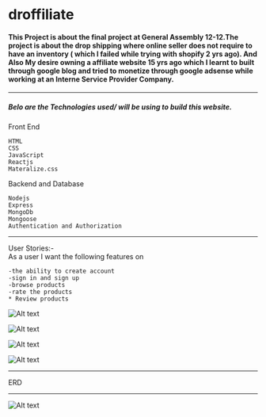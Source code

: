 # droffiliate


<h4>
This Project is about the final project at General Assembly 12-12.The project is about the drop shipping where online seller does not require to have an  inventory ( which I failed while trying with shopify 2 yrs ago). And Also My  desire owning a affiliate  website 15 yrs ago which I learnt to built through google blog  and  tried to monetize through  google adsense while working at an Interne Service Provider Company.
</h4>
<hr>

<h5> <strong>Belo are the Technologies used/ will be using to build this website.</strong>

</h5>
Front End

```
HTML
CSS
JavaScript
Reactjs
Materalize.css
```
Backend and Database

```
Nodejs
Express
MongoDb
Mongoose
Authentication and Authorization

```
<hr>

User Stories:- <br>
As a user I want the following features on

```
-the ability to create account
-sign in and sign up 
-browse products
-rate the products
* Review products 
```



![Alt text](images_readme/thumbnail%20(2).jpeg)

![Alt text](images_readme/thumbnail%20(1).jpeg)

![Alt text](images_readme/thumbnail%20(3).jpeg)

![Alt text](images_readme/thumbnail%20(4).jpeg)
<strong><hr></strong>
ERD
<hr>

![Alt text](images_readme/thumbnail_ERD.jpeg)